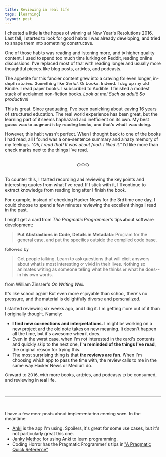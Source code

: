 ```yaml
---
title: Reviewing in real life
tags: [learning]
layout: post
---
```



I cheated a little in the hopes of winning at New Year's
Resolutions 2016. Last fall, I started to look for good habits I was
already developing, and tried to shape them into something
constructive.

One of those habits was reading and listening more, and to higher
quality content. I used to spend too much time lurking on Reddit,
reading online discussions. I've replaced most of that with reading
longer and usually more thoughtful pieces, like blog posts, articles,
and podcasts.

The appetite for this fancier content grew into a craving for even
longer, in-depth stories. Something like *Serial*. Or books. Indeed. I
dug up my old Kindle. I read paper books. I subscribed to Audible. I
finished a modest stack of acclaimed non-fiction books. *Look at me!
Such an adult! So productive!*

This is great. Since graduating, I've been panicking about leaving 16
years of structured education. The real world experience has been
great, but the learning part of it seems haphazard and inefficient on
its own. My best guess was to augment it by reading books, and that's
what I was doing.

However, this habit wasn't perfect. When I thought back to one of the
books I had read, all I found was a one-sentence summary and a hazy
memory of my feelings. *"Oh, I read that! It was about food. I liked
it."* I'd like more than check marks next to the things I've read.

<br/>
<center>◇◇◇</center>
<br/>

To counter this, I started recording and reviewing the key points and
interesting quotes from what I've read. If I stick with it, I'll
continue to extract knowledge from reading long after I finish the
book.

For example, instead of checking Hacker News for the 3rd time one day,
I could choose to spend a few minutes reviewing the excellent
things I read in the past.

I might get a card from *The Pragmatic Programmer*'s tips about
software development:

> **Put Abstractions in Code, Details in Metadata**: Program for the
> general case, and put the specifics outside the compiled code base.

followed by

> Get people talking. Learn to ask questions that will elicit answers
> about what is most interesting or vivid in their lives. Nothing so
> animates writing as someone telling what he thinks or what he
> does--in his own words.

from William Zinsser's *On Writing Well*.

It's like school again! But even more enjoyable than school, there's
no pressure, and the material is delightfully diverse and
personalized.

I started reviewing six weeks ago, and I dig it. I'm getting more out
of it than I originally thought. Namely:

 - **I find new connections and interpretations.** I might be working
   on a new project and the old note takes on new meaning. It doesn't
   happen all the time, but it's awesome when it does.
 - Even in the worst case, when I'm not interested in the card's
 contents and quickly skip to the next one, **I'm reminded of the
 things I've read**, the original reason for trying this.
- The most surprising thing is that **the reviews are fun.** When I'm
 choosing which app to pass the time with, the review calls to me in
 the same way Hacker News or Medium do.

   
Onward to 2016, with more books, articles, and podcasts to be
consumed, and reviewing in real life.


<br/>
<hr/>
<br/>

I have a few more posts about implementation coming soon. In the meantime:

 - [Anki](http://ankisrs.net) is the app I'm using. Spoilers, it's
   great for some use cases, but it's not particularly great this one.
 - [Janky Method](http://www.jackkinsella.ie/2011/12/05/janki-method.html) for using Anki to learn programming.
 - Coding Horror has the Pragmatic Programmer's tips in ["A Pragmatic Quick Reference"](http://blog.codinghorror.com/a-pragmatic-quick-reference/)
